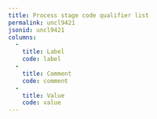 ```yaml
---
title: Process stage code qualifier list
permalink: uncl9421
jsonid: uncl9421
columns:
  - 
    title: Label
    code: label
  - 
    title: Comment
    code: comment
  - 
    title: Value
    code: value
---
```

